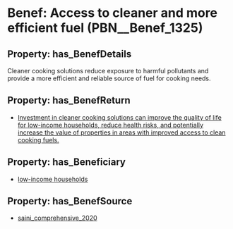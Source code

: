 # Benef: __Access to cleaner and more efficient fuel__ (PBN__Benef_1325)

## Property: has_BenefDetails

Cleaner cooking solutions reduce exposure to harmful pollutants and provide a more efficient and reliable source of fuel for cooking needs.

## Property: has_BenefReturn

* [Investment in cleaner cooking solutions can improve the quality of life for low-income households, reduce health risks, and potentially increase the value of properties in areas with improved access to clean cooking fuels.](../BenefReturn/PBN__BenefReturn_1498)

## Property: has_Beneficiary

* [low-income households](../Stakeholder/PBN__Stakeholder_219)

## Property: has_BenefSource

* [saini_comprehensive_2020](../Article/PBN__Article_281)

